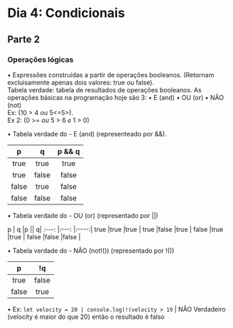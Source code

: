 # Dia 4: Condicionais

## Parte 2

### Operações lógicas

• Expressões construidas a partir de operações booleanos. (Retornam excluisamente apenas dois valores: true ou false). \
Tabela verdade: tabela de resultados de operações booleanos. As operações básicas na programação hoje são 3:
• E (and)
• OU (or)
• NÂO (not) \
Ex: (10 > 4 *ou* 5<=5>). \
Ex 2: (0 >= *ou* 5 > 6 *e* 1 > 0)

• Tabela verdade do - E (and) (representeado por &&).

p     | q    |p && q |
:---: |:---: |:-----:|
true  |true  |true   |
true  |false |false  |
false |true  |false  |
false |false |false  |

• Tabela verdade do - OU (or) (representado por ||)

p     | q    |p || q|
:---: |:---: |:----:|
true  |true  |true  |
true  |false |true  |
false |true  |true  |
false |false |false |

• Tabela verdade do - NÂO (not!()) (representado por !())

p     | !q   |
:---: |:---: |
true  |false |
false |true  |

• Ex: ```let velocity = 20 | console.log(!(velocity > 19``` | NÂO Verdadeiro (velocity é maior do que 20) então o resultado é falso